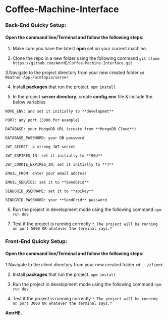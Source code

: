 # Coffee-Machine-Interface


### Back-End Quicky Setup:
#### Open the command line/Terminal and follow the following steps:
1. Make sure you have the latest **npm** set on your current machine.

2. Clone the repo in a new folder using the following command
 `git clone https://github.com/AmrHE/Coffee-Machine-Interface.git`

3.Navigate to the project directory from your new created folder
 `cd Weather-App-FarmTopia/server`
 
 
4. Install **packages** that run the project.
 `npm install`

5. In the project **server directory**, create **config.env** file & include the below variables

 `NOVE_ENV: and set it initially to **developmet**`
 
 `PORT: any port (5000 for example)`
 
 `DATABASE: your MongoDB URL (create from **MongoDB Cloud**)`
 
 `DATABASE_PASSWORD: your DB password`
 
 `JWT_SECRET: a strong JWT secret`
 
 `JWT_EXPIRES_IN: set it initially to **90d**`
 
 `JWT_COOKIE_EXPIRES_IN: set it initially to **7**`
 
 `EMAIL_FROM: enter your email address`
 
 `EMAIL_SERVICE: set it to **SendGrid**`
 
 `SENDGRID_USERNAME: set it to **apikey**`
 
 `SENDGRID_PASSWORD: your **SendGrid** password`
 
 
6. Run the project in development mode using the following command
 `npm run dev`

7. Test if the project is running correctly
 `* The project will be running on port 5000 OR whatever the terminal says.*`



### Front-End Quicky Setup:
#### Open the command line/Terminal and follow the following steps:

1.Navigate to the client directory from your new created folder
 `cd ../client`

2. Install **packages** that run the project.
 `npm install`
 
3. Run the project in development mode using the following command
 `npm run dev`
 
 
4. Test if the project is running correctly
 `* The project will be running on port 3000 OR whatever the terminal says.*`


**AmrHE.**
